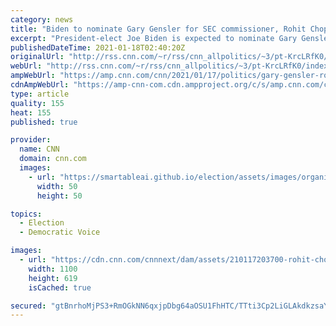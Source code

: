 ```yaml
---
category: news
title: "Biden to nominate Gary Gensler for SEC commissioner, Rohit Chopra to lead Consumer Financial Protection Bureau"
excerpt: "President-elect Joe Biden is expected to nominate Gary Gensler to serve as the commissioner of the Securities and Exchange Commission and Rohit Chopra to lead the Consumer Financial Protection Bureau, a source familiar with the decision tells CNN.\n    \n"
publishedDateTime: 2021-01-18T02:40:20Z
originalUrl: "http://rss.cnn.com/~r/rss/cnn_allpolitics/~3/pt-KrcLRfK0/index.html"
webUrl: "http://rss.cnn.com/~r/rss/cnn_allpolitics/~3/pt-KrcLRfK0/index.html"
ampWebUrl: "https://amp.cnn.com/cnn/2021/01/17/politics/gary-gensler-rohit-chopra-sec-cfpb-nominations/index.html"
cdnAmpWebUrl: "https://amp-cnn-com.cdn.ampproject.org/c/s/amp.cnn.com/cnn/2021/01/17/politics/gary-gensler-rohit-chopra-sec-cfpb-nominations/index.html"
type: article
quality: 155
heat: 155
published: true

provider:
  name: CNN
  domain: cnn.com
  images:
    - url: "https://smartableai.github.io/election/assets/images/organizations/cnn.com-50x50.jpg"
      width: 50
      height: 50

topics:
  - Election
  - Democratic Voice

images:
  - url: "https://cdn.cnn.com/cnnnext/dam/assets/210117203700-rohit-chopra-gary-gensler-split-super-tease.jpg"
    width: 1100
    height: 619
    isCached: true

secured: "gtBnrhoMjPS3+RmOGkNN6qxjpDbg64aOSU1FhHTC/TTti3Cp2LiGLAkdkzsaYtphvI9hymqjuz7pYcLMOTkVmiKCMZGn/YxRcfqz9wnoAaCTvwJyH7uweRmLkc26Gk7ITpDI5lO2Yc5SQaUM9GFIouVdochC92i5D+dpUKj5xUcA9hZ8Me7PME5UpFP9bKMwKh3iOaCWXvzxVevJ6Fd1MK8U+Saa1hSDDDpZ/wjjy1CoWqq0RKKjtiBc5HnSO5FH9DtVe678xjK5tY5HgiUBJ0AvcpnmhRobT5rR60OPbWweL81suaZ7s8kNv1B6vT47rXm/wo28Kd/qS5g0Quf+8Psydo0yGtdaNdAgHwzUwTM=;bOkPtnoL1CadIzz6Dctnfw=="
---
```


